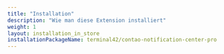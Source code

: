 ```yaml
---
title: "Installation"
description: "Wie man diese Extension installiert"
weight: 1
layout: installation_in_store
installationPackageName: terminal42/contao-notification-center-pro
---
```

